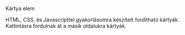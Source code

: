 Kártya elem 

HTML, CSS, és Javascripttel gyakorlásomra készített fordítható kártyák. Kattintásra fordulnak át a másik oldalukra kártyák.
